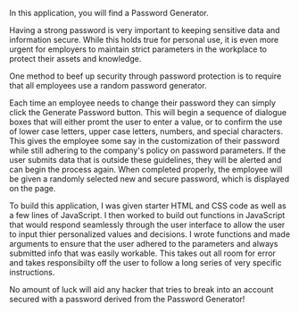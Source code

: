In this application, you will find a Password Generator.

Having a strong password is very important to keeping sensitive data and information secure. While this holds true for personal use, it is even more urgent for employers to maintain strict parameters in the workplace to protect their assets and knowledge. 

One method to beef up security through password protection is to require that all employees use a random password generator.

Each time an employee needs to change their password they can simply click the Generate Password button. This will begin a sequence of dialogue boxes that will either promt the user to enter a value, or to confirm the use of lower case letters, upper case letters, numbers, and special characters. This gives the employee some say in the customization of their password while still adhering to the company's policy on password parameters. If the user submits data that is outside these guidelines, they will be alerted and can begin the process again. When completed properly, the employee will be given a randomly selected new and secure password, which is displayed on the page.

To build this application, I was given starter HTML and CSS code as well as a few lines of JavaScript. I then worked to build out functions in JavaScript that would respond seamlessly through the user interface to allow the user to input thier personalized values and decisions. I wrote functions and made arguments to ensure that the user adhered to the parameters and always submitted info that was easily workable. This takes out all room for error and takes responsibilty off the user to follow a long series of very specific instructions.

No amount of luck will aid any hacker that tries to break into an account secured with a password derived from the Password Generator!